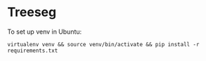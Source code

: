 # Treeseg

To set up venv in Ubuntu:

`virtualenv venv && source venv/bin/activate && pip install -r requirements.txt`